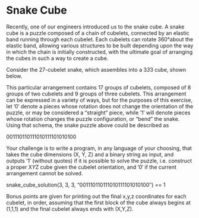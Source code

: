 # Snake Cube
Recently, one of our engineers introduced us to the snake cube. A snake cube is a puzzle composed of a chain of cubelets, connected by an elastic band running through each cubelet. Each cubelets can rotate 360°about the elastic band, allowing various structures to be built depending upon the way in which the chain is initially constructed, with the ultimate goal of arranging the cubes in such a way to create a cube.

Consider the 27-cubelet snake, which assembles into a 3*3*3 cube, shown below.

This particular arrangement contains 17 groups of cubelets, composed of 8 groups of two cubelets and 9 groups of three cubelets. This arrangement can be expressed in a variety of ways, but for the purposes of this exercise, let ’0′ denote a pieces whose rotation does not change the orientation of the puzzle, or may be considered a “straight” piece, while ’1′ will denote pieces whose rotation changes the puzzle configuration, or “bend” the snake. Using that schema, the snake puzzle above could be described as

001110110111010111101010100

Your challenge is to write a program, in any language of your choosing, that takes the cube dimensions (X, Y, Z) and a binary string as input, and outputs ’1′ (without quotes) if it is possible to solve the puzzle, i.e. construct a proper X*Y*Z cube given the cubelet orientation, and ’0′ if the current arrangement cannot be solved.

snake_cube_solution(3, 3, 3, “001110110111010111101010100″) == 1

Bonus points are given for printing out the final x,y,z coordinates for each cubelet, in order, assuming that the first block of the cube always begins at (1,1,1) and the final cubelet always ends with (X,Y,Z).

